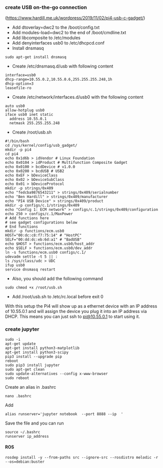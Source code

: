 ### create USB on-the-go connection  

(https://www.hardill.me.uk/wordpress/2019/11/02/pi4-usb-c-gadget/)

* Add dtoverlay=dwc2 to the /boot/config.txt
* Add modules-load=dwc2 to the end of /boot/cmdline.txt
* Add libcomposite to /etc/modules
* Add denyinterfaces usb0 to /etc/dhcpcd.conf
* Install dnsmasq
```
sudo apt-get install dnsmasq
```

* Create /etc/dnsmasq.d/usb with following content

```
interface=usb0
dhcp-range=10.55.0.2,10.55.0.6,255.255.255.248,1h
dhcp-option=3
leasefile-ro
```

* Create /etc/network/interfaces.d/usb0 with the following content
```
auto usb0
allow-hotplug usb0
iface usb0 inet static
  address 10.55.0.1
  netmask 255.255.255.248
```

* Create /root/usb.sh
```
#!/bin/bash
cd /sys/kernel/config/usb_gadget/
mkdir -p pi4
cd pi4
echo 0x1d6b > idVendor # Linux Foundation
echo 0x0104 > idProduct # Multifunction Composite Gadget
echo 0x0100 > bcdDevice # v1.0.0
echo 0x0200 > bcdUSB # USB2
echo 0xEF > bDeviceClass
echo 0x02 > bDeviceSubClass
echo 0x01 > bDeviceProtocol
mkdir -p strings/0x409
echo "fedcba9876543211" > strings/0x409/serialnumber
echo "Ben Hardill" > strings/0x409/manufacturer
echo "PI4 USB Device" > strings/0x409/product
mkdir -p configs/c.1/strings/0x409
echo "Config 1: ECM network" > configs/c.1/strings/0x409/configuration
echo 250 > configs/c.1/MaxPower
# Add functions here
# see gadget configurations below
# End functions
mkdir -p functions/ecm.usb0
HOST="00:dc:c8:f7:75:14" # "HostPC"
SELF="00:dd:dc:eb:6d:a1" # "BadUSB"
echo $HOST > functions/ecm.usb0/host_addr
echo $SELF > functions/ecm.usb0/dev_addr
ln -s functions/ecm.usb0 configs/c.1/
udevadm settle -t 5 || :
ls /sys/class/udc > UDC
ifup usb0
service dnsmasq restart
```
* Also, you should add the following command
```
sudo chmod +x /root/usb.sh
```

* Add /root/usb.sh to /etc/rc.local before exit 0

With this setup the Pi4 will show up as a ethernet device with an IP address of 10.55.0.1 and 
will assign the device you plug it into an IP address via DHCP. This means you can just ssh to pi@10.55.0.1 to start using it.


### create jupyter

```
sudo -i
apt-get update
apt-get install python3-matplotlib
apt-get install python3-scipy
pip3 install --upgrade pip
reboot
sudo pip3 install jupyter
sudo apt-get clean
sudo update-alternatives --config x-www-browser
sudo reboot
```
Create an alias in .bashrc
```
nano .bashrc
```
Add
```
alias runserver='jupyter notebook  --port 8888 --ip  '
```
Save the file and you can run
```
source ~/.bashrc
runserver ip_address
```

#### ROS

```
rosdep install -y --from-paths src --ignore-src --rosdistro melodic -r --os=debian:buster
```
